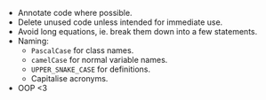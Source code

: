 - Annotate code where possible.
- Delete unused code unless intended for immediate use.
- Avoid long equations, ie. break them down into a few statements.
- Naming:
	- `PascalCase` for class names.
	- `camelCase` for normal variable names.
	- `UPPER_SNAKE_CASE` for definitions.
	- Capitalise acronyms.
- OOP <3